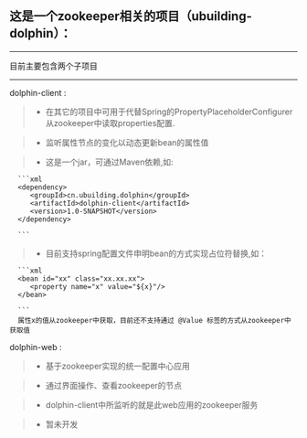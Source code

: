 ## 这是一个zookeeper相关的项目（ubuilding-dolphin）：

------

目前主要包含两个子项目

------
dolphin-client :

  > * 在其它的项目中可用于代替Spring的PropertyPlaceholderConfigurer从zookeeper中读取properties配置. 

  > * 监听属性节点的变化以动态更新bean的属性值
  
  > * 这是一个jar，可通过Maven依赖,如:
  
      ```xml
      <dependency>
         <groupId>cn.ubuilding.dolphin</groupId>
         <artifactId>dolphin-client</artifactId>
         <version>1.0-SNAPSHOT</version>
      </dependency>
      
      ```
  > * 目前支持spring配置文件申明bean的方式实现占位符替换,如：
      
      ```xml
      <bean id="xx" class="xx.xx.xx">
         <property name="x" value="${x}"/>
      </bean>
      
      ```
      属性x的值从zookeeper中获取，目前还不支持通过 @Value 标签的方式从zookeeper中获取值
      
dolphin-web :
  
  > * 基于zookeeper实现的统一配置中心应用
  
  > * 通过界面操作、查看zookeeper的节点
  
  > * dolphin-client中所监听的就是此web应用的zookeeper服务
  
  > * 暂未开发
      